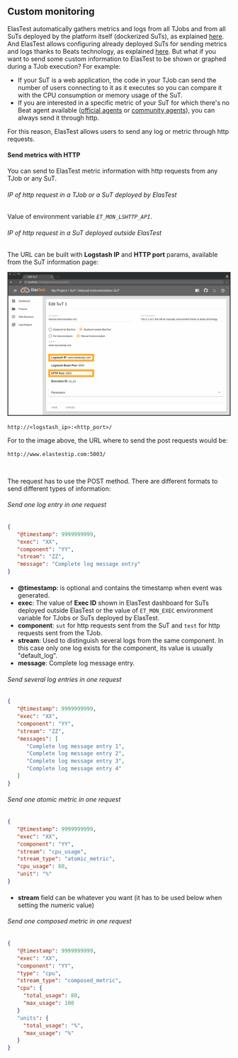 <div class="range range-xs-left">
<div class="cell-xs-10 cell-lg-6 text-md-left inset-md-right-80 cell-lg-push-1 offset-top-50 offset-lg-top-0">
<h2 id="content" class="h1">Custom monitoring</h2>
<div class="offset-top-30 offset-md-top-50">
</div>
</div>
</div>

ElasTest automatically gathers metrics and logs from all TJobs and from all SuTs deployed by the platform itself (dockerized SuTs), as explained [here](/monitoring/). And ElasTest allows configuring already deployed SuTs for sending metrics and logs thanks to Beats technology, as explained [here](/monitoring/outside-elastest/). But what if you want to send some custom information to ElasTest to be shown or graphed during a TJob execution? For example:

- If your SuT is a web application, the code in your TJob can send the number of users connecting to it as it executes so you can compare it with the CPU consumption or memory usage of the SuT.
- If you are interested in a specific metric of your SuT for which there's no Beat agent available ([official agents](https://www.elastic.co/products/beats) or [community agents](https://www.elastic.co/guide/en/beats/libbeat/current/community-beats.html)), you can always send it through http.

For this reason, ElasTest allows users to send any log or metric through http requests.

<h4 id="send-metrics-with-http" class="holder-subtitle link-top">Send metrics with HTTP</h4>

You can send to ElasTest metric information with http requests from any TJob or any SuT.

<h6 class="small-subtitle">IP of http request in a TJob or a SuT deployed by ElasTest</h6>

Value of environment variable *`ET_MON_LSHTTP_API`*.

<h6 class="small-subtitle">IP of http request in a SuT deployed outside ElasTest</h6>

The URL can be built with **Logstash IP** and **HTTP port** params, available from the SuT information page:

<div class="docs-gallery more-margin-top inline-block">
    <a data-fancybox="gallery-2" href="/docs/monitoring/images/logstash_ip.png"><img class="img-responsive img-wellcome" src="/docs/monitoring/images/logstash_ip.png"/></a>
</div>

```text
http://<logstash_ip>:<http_port>/
```

For to the image above, the URL where to send the post requests would be:

```text
http://www.elastestip.com:5003/
```

<br>

The request has to use the POST method. There are different formats to send different types of information:

<h6 class="small-subtitle">Send one log entry in one request</h6>

```json
{
   "@timestamp": 9999999999,
   "exec": "XX",
   "component": "YY",
   "stream": "ZZ",
   "message": "Complete log message entry"
}
```
<div style="margin-top: 20px"></div>

- **@timestamp**: is optional and contains the timestamp when event was generated.
- **exec**: The value of **Exec ID** shown in ElasTest dashboard for SuTs deployed outside ElasTest or the value of `ET_MON_EXEC` environment variable for TJobs or SuTs deployed by ElasTest.
- **component**: `sut` for http requests sent from the SuT and `test` for http requests sent from the TJob.
- **stream**: Used to distinguish several logs from the same component. In this case only one log exists for the component, its value is usually "default_log".
- **message**: Complete log message entry.

<h6 class="small-subtitle">Send several log entries in one request</h6>

```json
{
   "@timestamp": 9999999999,
   "exec": "XX",
   "component": "YY",
   "stream": "ZZ",
   "messages": [
      "Complete log message entry 1",
      "Complete log message entry 2",
      "Complete log message entry 3",
      "Complete log message entry 4"
   ]
}
```

<h6 class="small-subtitle">Send one atomic metric in one request</h6>

```json
{
   "@timestamp": 9999999999,
   "exec": "XX",
   "component": "YY",
   "stream": "cpu_usage",
   "stream_type": "atomic_metric",
   "cpu_usage": 80,
   "unit": "%"
}
```

<div style="margin-top: 20px"></div>

- **stream** field can be whatever you want (it has to be used below when setting the numeric value)

<h6 class="small-subtitle">Send one composed metric in one request</h6>

```json
{
   "@timestamp": 9999999999,
   "exec": "XX",
   "component": "YY",
   "type": "cpu",
   "stream_type": "composed_metric",
   "cpu": {
     "total_usage": 80,
     "max_usage": 100
   }
   "units": {
     "total_usage": "%",
     "max_usage": "%"
   }
}
```

<script src="//code.jquery.com/jquery-3.2.1.min.js"></script>
<link rel="stylesheet" href="https://cdnjs.cloudflare.com/ajax/libs/fancybox/3.2.5/jquery.fancybox.min.css" />
<script src="https://cdnjs.cloudflare.com/ajax/libs/fancybox/3.2.5/jquery.fancybox.min.js"></script>

<script>
var galleries = $('div.docs-gallery');
for (var i = 1; i <= galleries.length; i++) {
    $().fancybox({
    selector : '[data-fancybox="gallery-' + i + '"]',
    infobar : true,
    arrows : false,
    loop: true,
    protect: true,
    transitionEffect: 'slide',
    buttons : [
        'close'
    ],
    clickOutside : 'close',
    clickSlide   : 'close',
  });
}
</script>